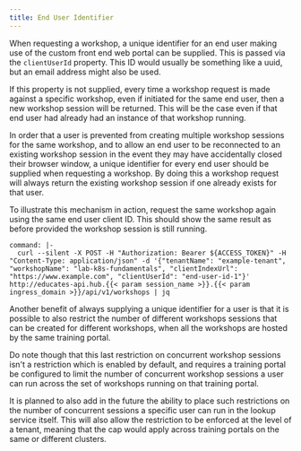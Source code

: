 ```yaml
---
title: End User Identifier
---
```


When requesting a workshop, a unique identifier for an end user making use of
the custom front end web portal can be supplied. This is passed via the
`clientUserId` property. This ID would usually be something like a uuid, but
an email address might also be used.

If this property is not supplied, every time a workshop request is made against
a specific workshop, even if initiated for the same end user, then a new
workshop session will be returned. This will be the case even if that end user
had already had an instance of that workshop running.

In order that a user is prevented from creating multiple workshop sessions for
the same workshop, and to allow an end user to be reconnected to an existing
workshop session in the event they may have accidentally closed their browser
window, a unique identifier for every end user should be supplied when
requesting a workshop. By doing this a workshop request will always return the
existing workshop session if one already exists for that user.

To illustrate this mechanism in action, request the same workshop again using
the same end user client ID. This should show the same result as before provided
the workshop session is still running.

```terminal:execute
command: |-
  curl --silent -X POST -H "Authorization: Bearer ${ACCESS_TOKEN}" -H "Content-Type: application/json" -d '{"tenantName": "example-tenant", "workshopName": "lab-k8s-fundamentals", "clientIndexUrl": "https://www.example.com", "clientUserId": "end-user-id-1"}' http://educates-api.hub.{{< param session_name >}}.{{< param ingress_domain >}}/api/v1/workshops | jq
```

Another benefit of always supplying a unique identifier for a user is that it is
possible to also restrict the number of different workshops sessions that can be
created for different workshops, when all the workshops are hosted by the same
training portal.

Do note though that this last restriction on concurrent workshop sessions isn't
a restriction which is enabled by default, and requires a training portal be
configured to limit the number of concurrent workshop sessions a user can run
across the set of workshops running on that training portal.

It is planned to also add in the future the ability to place such restrictions
on the number of concurrent sessions a specific user can run in the lookup
service itself. This will also allow the restriction to be enforced at the level
of a tenant, meaning that the cap would apply across training portals on the
same or different clusters.
